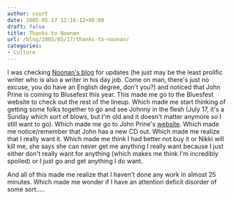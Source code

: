 ```yaml
---
author: court
date: 2005-05-17 12:16:12+00:00
draft: false
title: Thanks to Noonan
url: /blog/2005/05/17/thanks-to-noonan/
categories:
- Culture
---
```


I was checking [Noonan's blog](http://www.jjnoonan.ca/blog/index.html) for updates (he just may be the least prolific writer who is also a writer in his day job.  Come on man, there's just no excuse, you do have an English degree, don't you?) and noticed that John Prine is coming to Blusefest this year.  This made me go to the Bluesfest website to check out the rest of the lineup.  Which made me start thinking of getting some folks together to go and see Johnny in the flesh (July 17, it's a Sunday which sort of blows, but I'm old and it doesn't matter anymore so I still want to go).  Which made me go to John Prine's [website](http://www.ohboy.com).  Which made me notice/remember that John has a new CD out.  Which made me realize that I really want it.  Which made me think I had better not buy it or Nikki will kill me, she says she can never get me anything I really want because I just either don't really want for anything (which makes me think I'm incredibly spoiled) or I just go and get anything I do want.

And all of this made me realize that I haven't done any work in almost 25 minutes.  Which made me wonder if I have an attention deficit disorder of some sort.....
